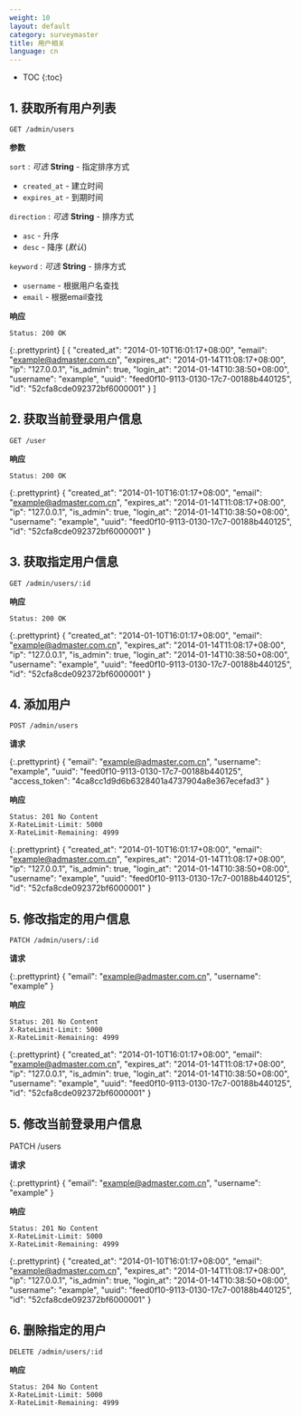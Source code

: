 ```yaml
---
weight: 10
layout: default
category: surveymaster
title: 用户相关
language: cn
---
```


* TOC
{:toc}

## 1. 获取所有用户列表
    GET /admin/users

**参数**

`sort`
: _可选_ **String** - 指定排序方式

  * `created_at` - 建立时间
  * `expires_at` - 到期时间

`direction`
: _可选_ **String** - 排序方式

  * `asc`  - 升序
  * `desc` - 降序 (_默认_)

`keyword`
: _可选_ **String** - 排序方式

  * `username`  - 根据用户名查找
  * `email`     - 根据email查找

**响应**

    Status: 200 OK

{:.prettyprint}
    [
        {
            "created_at": "2014-01-10T16:01:17+08:00",
            "email": "example@admaster.com.cn",
            "expires_at": "2014-01-14T11:08:17+08:00",
            "ip": "127.0.0.1",
            "is_admin": true,
            "login_at": "2014-01-14T10:38:50+08:00",
            "username": "example",
            "uuid": "feed0f10-9113-0130-17c7-00188b440125",
            "id": "52cfa8cde092372bf6000001"
        }
    ]


## 2. 获取当前登录用户信息
    GET /user

**响应**

    Status: 200 OK

{:.prettyprint}
    {
        "created_at": "2014-01-10T16:01:17+08:00",
        "email": "example@admaster.com.cn",
        "expires_at": "2014-01-14T11:08:17+08:00",
        "ip": "127.0.0.1",
        "is_admin": true,
        "login_at": "2014-01-14T10:38:50+08:00",
        "username": "example",
        "uuid": "feed0f10-9113-0130-17c7-00188b440125",
        "id": "52cfa8cde092372bf6000001"
    }


## 3. 获取指定用户信息
    GET /admin/users/:id

**响应**

    Status: 200 OK

{:.prettyprint}
    {
        "created_at": "2014-01-10T16:01:17+08:00",
        "email": "example@admaster.com.cn",
        "expires_at": "2014-01-14T11:08:17+08:00",
        "ip": "127.0.0.1",
        "is_admin": true,
        "login_at": "2014-01-14T10:38:50+08:00",
        "username": "example",
        "uuid": "feed0f10-9113-0130-17c7-00188b440125",
        "id": "52cfa8cde092372bf6000001"
    }


## 4. 添加用户
    POST /admin/users

**请求**

{:.prettyprint}
    {
        "email": "example@admaster.com.cn",
        "username": "example",
        "uuid": "feed0f10-9113-0130-17c7-00188b440125",
        "access_token": "4ca8cc1d9d6b6328401a4737904a8e367ecefad3"
    }

**响应**

    Status: 201 No Content
    X-RateLimit-Limit: 5000
    X-RateLimit-Remaining: 4999

{:.prettyprint}
    {
        "created_at": "2014-01-10T16:01:17+08:00",
        "email": "example@admaster.com.cn",
        "expires_at": "2014-01-14T11:08:17+08:00",
        "ip": "127.0.0.1",
        "is_admin": true,
        "login_at": "2014-01-14T10:38:50+08:00",
        "username": "example",
        "uuid": "feed0f10-9113-0130-17c7-00188b440125",
        "id": "52cfa8cde092372bf6000001"
    }


## 5. 修改指定的用户信息
    PATCH /admin/users/:id

**请求**

{:.prettyprint}
    {
        "email": "example@admaster.com.cn",
        "username": "example"
    }


**响应**

    Status: 201 No Content
    X-RateLimit-Limit: 5000
    X-RateLimit-Remaining: 4999

{:.prettyprint}
    {
        "created_at": "2014-01-10T16:01:17+08:00",
        "email": "example@admaster.com.cn",
        "expires_at": "2014-01-14T11:08:17+08:00",
        "ip": "127.0.0.1",
        "is_admin": true,
        "login_at": "2014-01-14T10:38:50+08:00",
        "username": "example",
        "uuid": "feed0f10-9113-0130-17c7-00188b440125",
        "id": "52cfa8cde092372bf6000001"
    }


## 5. 修改当前登录用户信息
  PATCH /users

**请求**

{:.prettyprint}
    {
        "email": "example@admaster.com.cn",
        "username": "example"
    }


**响应**

    Status: 201 No Content
    X-RateLimit-Limit: 5000
    X-RateLimit-Remaining: 4999

{:.prettyprint}
    {
        "created_at": "2014-01-10T16:01:17+08:00",
        "email": "example@admaster.com.cn",
        "expires_at": "2014-01-14T11:08:17+08:00",
        "ip": "127.0.0.1",
        "is_admin": true,
        "login_at": "2014-01-14T10:38:50+08:00",
        "username": "example",
        "uuid": "feed0f10-9113-0130-17c7-00188b440125",
        "id": "52cfa8cde092372bf6000001"
    }


## 6. 删除指定的用户
    DELETE /admin/users/:id

**响应**

    Status: 204 No Content
    X-RateLimit-Limit: 5000
    X-RateLimit-Remaining: 4999
